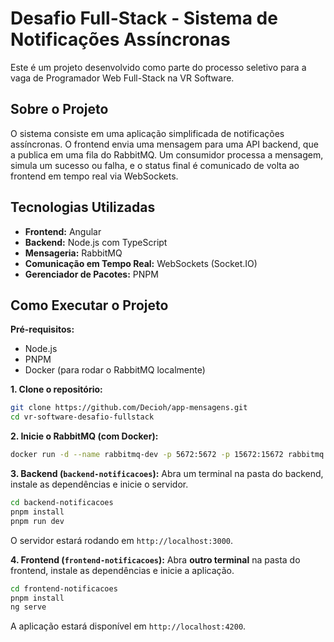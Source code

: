 # Desafio Full-Stack - Sistema de Notificações Assíncronas

Este é um projeto desenvolvido como parte do processo seletivo para a vaga de Programador Web Full-Stack na VR Software.

## Sobre o Projeto

O sistema consiste em uma aplicação simplificada de notificações assíncronas. O frontend envia uma mensagem para uma API backend, que a publica em uma fila do RabbitMQ. Um consumidor processa a mensagem, simula um sucesso ou falha, e o status final é comunicado de volta ao frontend em tempo real via WebSockets.

## Tecnologias Utilizadas

- **Frontend:** Angular
- **Backend:** Node.js com TypeScript
- **Mensageria:** RabbitMQ
- **Comunicação em Tempo Real:** WebSockets (Socket.IO)
- **Gerenciador de Pacotes:** PNPM

## Como Executar o Projeto

**Pré-requisitos:**
- Node.js
- PNPM
- Docker (para rodar o RabbitMQ localmente)

**1. Clone o repositório:**
```bash
git clone https://github.com/Decioh/app-mensagens.git
cd vr-software-desafio-fullstack
```

**2. Inicie o RabbitMQ (com Docker):**
```bash
docker run -d --name rabbitmq-dev -p 5672:5672 -p 15672:15672 rabbitmq:3-management
```

**3. Backend (`backend-notificacoes`):**
Abra um terminal na pasta do backend, instale as dependências e inicie o servidor.
```bash
cd backend-notificacoes
pnpm install
pnpm run dev
```
O servidor estará rodando em `http://localhost:3000`.

**4. Frontend (`frontend-notificacoes`):**
Abra **outro terminal** na pasta do frontend, instale as dependências e inicie a aplicação.
```bash
cd frontend-notificacoes
pnpm install
ng serve
```
A aplicação estará disponível em `http://localhost:4200`.
